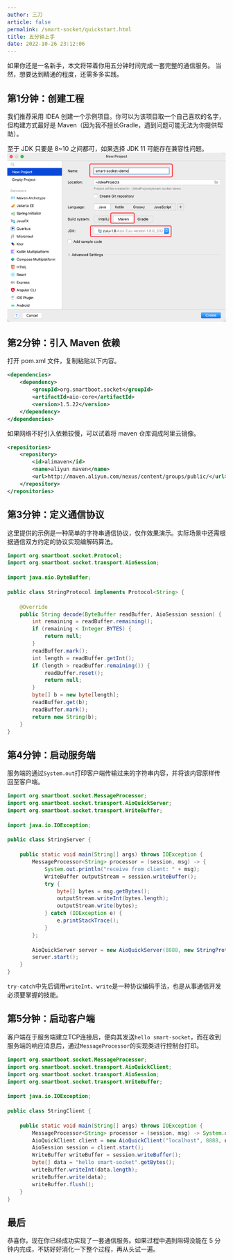 ```yaml
---
author: 三刀
article: false
permalink: /smart-socket/quickstart.html
title: 五分钟上手
date: 2022-10-26 23:12:06
---
```


如果你还是一名新手，本文将带着你用五分钟时间完成一套完整的通信服务。
当然，想要达到精通的程度，还需多多实践。

## 第1分钟：创建工程
我们推荐采用 IDEA 创建一个示例项目。你可以为该项目取一个自己喜欢的名字，但构建方式最好是 Maven（因为我不擅长Gradle，遇到问题可能无法为你提供帮助）。

至于 JDK 只要是 8~10 之间都可，如果选择 JDK 11 可能存在兼容性问题。
![](./img/create_project.png)

## 第2分钟：引入 Maven 依赖

打开 pom.xml 文件，复制粘贴以下内容。
```xml
<dependencies>
    <dependency>
        <groupId>org.smartboot.socket</groupId>
        <artifactId>aio-core</artifactId>
        <version>1.5.22</version>
    </dependency>
</dependencies>
```

如果网络不好引入依赖较慢，可以试着将 maven 仓库调成阿里云镜像。
```xml
<repositories>
    <repository>
        <id>alimaven</id>
        <name>aliyun maven</name>
        <url>http://maven.aliyun.com/nexus/content/groups/public/</url>
    </repository>
</repositories>
```

## 第3分钟：定义通信协议
这里提供的示例是一种简单的字符串通信协议，仅作效果演示。实际场景中还需根据通信双方约定的协议实现编解码算法。
```java
import org.smartboot.socket.Protocol;
import org.smartboot.socket.transport.AioSession;

import java.nio.ByteBuffer;

public class StringProtocol implements Protocol<String> {

    @Override
    public String decode(ByteBuffer readBuffer, AioSession session) {
        int remaining = readBuffer.remaining();
        if (remaining < Integer.BYTES) {
            return null;
        }
        readBuffer.mark();
        int length = readBuffer.getInt();
        if (length > readBuffer.remaining()) {
            readBuffer.reset();
            return null;
        }
        byte[] b = new byte[length];
        readBuffer.get(b);
        readBuffer.mark();
        return new String(b);
    }
}
```

## 第4分钟：启动服务端
服务端的通过`System.out`打印客户端传输过来的字符串内容，并将该内容原样传回至客户端。
```java
import org.smartboot.socket.MessageProcessor;
import org.smartboot.socket.transport.AioQuickServer;
import org.smartboot.socket.transport.WriteBuffer;

import java.io.IOException;

public class StringServer {

    public static void main(String[] args) throws IOException {
        MessageProcessor<String> processor = (session, msg) -> {
            System.out.println("receive from client: " + msg);
            WriteBuffer outputStream = session.writeBuffer();
            try {
                byte[] bytes = msg.getBytes();
                outputStream.writeInt(bytes.length);
                outputStream.write(bytes);
            } catch (IOException e) {
                e.printStackTrace();
            }
        };

        AioQuickServer server = new AioQuickServer(8888, new StringProtocol(), processor);
        server.start();
    }
}
```
`try-catch`中先后调用`writeInt`、`write`是一种协议编码手法，也是从事通信开发必须要掌握的技能。

## 第5分钟：启动客户端
客户端在于服务端建立TCP连接后，便向其发送`hello smart-socket`，而在收到服务端的响应消息后，通过`MessageProcessor`的实现类进行控制台打印。
```java
import org.smartboot.socket.MessageProcessor;
import org.smartboot.socket.transport.AioQuickClient;
import org.smartboot.socket.transport.AioSession;
import org.smartboot.socket.transport.WriteBuffer;

import java.io.IOException;

public class StringClient {

    public static void main(String[] args) throws IOException {
        MessageProcessor<String> processor = (session, msg) -> System.out.println("receive from server: " + msg);
        AioQuickClient client = new AioQuickClient("localhost", 8888, new StringProtocol(), processor);
        AioSession session = client.start();
        WriteBuffer writeBuffer = session.writeBuffer();
        byte[] data = "hello smart-socket".getBytes();
        writeBuffer.writeInt(data.length);
        writeBuffer.write(data);
        writeBuffer.flush();
    }
}
```

## 最后
恭喜你，现在你已经成功实现了一套通信服务。如果过程中遇到阻碍没能在 5 分钟内完成，不妨好好消化一下整个过程，再从头试一遍。
